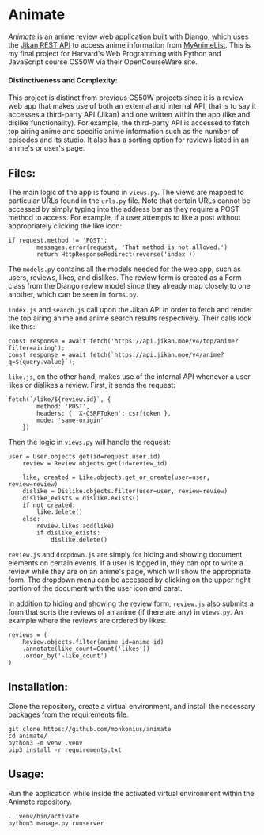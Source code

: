 # Animate

*Animate* is an anime review web application built with Django, which uses the [Jikan REST API](https://docs.api.jikan.moe/) to access anime information from [MyAnimeList](https://myanimelist.net/). This is my final project for Harvard's Web Programming with Python and JavaScript course CS50W via their OpenCourseWare site.

#### Distinctiveness and Complexity:
This project is distinct from previous CS50W projects since it is a review web app that makes use of both an external and internal API, that is to say it accesses a third-party API (Jikan) and one written within the app (like and dislike functionality). For example, the third-party API is accessed to fetch top airing anime and specific anime information such as the number of episodes and its studio. It also has a sorting option for reviews listed in an anime's or user's page.

## Files:
The main logic of the app is found in `views.py`. The views are mapped to particular URLs found in the `urls.py` file. Note that certain URLs cannot be accessed by simply typing into the address bar as they require a POST method to access. For example, if a user attempts to like a post without appropriately clicking the like icon:
```
if request.method != 'POST':
        messages.error(request, 'That method is not allowed.')
        return HttpResponseRedirect(reverse('index'))
```

The `models.py` contains all the models needed for the web app, such as users, reviews, likes, and dislikes. The review form is created as a Form class from the Django review model since they already map closely to one another, which can be seen in `forms.py`.

`index.js` and `search.js` call upon the Jikan API in order to fetch and render the top airing anime and anime search results respectively. Their calls look like this:
```
const response = await fetch('https://api.jikan.moe/v4/top/anime?filter=airing');
const response = await fetch(`https://api.jikan.moe/v4/anime?q=${query.value}`);
```

`like.js`, on the other hand, makes use of the internal API whenever a user likes or dislikes a review. First, it sends the request:
```
fetch(`/like/${review.id}`, {
        method: 'POST',
        headers: { 'X-CSRFToken': csrftoken },
        mode: 'same-origin'
    })
```
Then the logic in `views.py` will handle the request:
```
user = User.objects.get(id=request.user.id)
    review = Review.objects.get(id=review_id)

    like, created = Like.objects.get_or_create(user=user, review=review)
    dislike = Dislike.objects.filter(user=user, review=review)
    dislike_exists = dislike.exists()
    if not created:
        like.delete()
    else:
        review.likes.add(like)
        if dislike_exists:
            dislike.delete()
```

`review.js` and `dropdown.js` are simply for hiding and showing document elements on certain events. If a user is logged in, they can opt to write a review while they are on an anime's page, which will show the appropriate form. The dropdown menu can be accessed by clicking on the upper right portion of the document with the user icon and carat.

In addition to hiding and showing the review form, `review.js` also submits a form that sorts the reviews of an anime (if there are any) in `views.py`. An example where the reviews are ordered by likes:
```
reviews = (
    Review.objects.filter(anime_id=anime_id)
    .annotate(like_count=Count('likes'))
    .order_by('-like_count')
)
```

## Installation:
Clone the repository, create a virtual environment, and install the necessary packages from the requirements file.
```
git clone https://github.com/monkonius/animate
cd animate/
python3 -m venv .venv
pip3 install -r requirements.txt
```

## Usage:
Run the application while inside the activated virtual environment within the Animate repository.
```
. .venv/bin/activate
python3 manage.py runserver
```